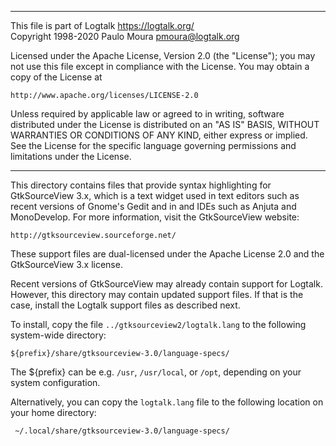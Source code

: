 ________________________________________________________________________

This file is part of Logtalk <https://logtalk.org/>  
Copyright 1998-2020 Paulo Moura <pmoura@logtalk.org>

Licensed under the Apache License, Version 2.0 (the "License");
you may not use this file except in compliance with the License.
You may obtain a copy of the License at

    http://www.apache.org/licenses/LICENSE-2.0

Unless required by applicable law or agreed to in writing, software
distributed under the License is distributed on an "AS IS" BASIS,
WITHOUT WARRANTIES OR CONDITIONS OF ANY KIND, either express or implied.
See the License for the specific language governing permissions and
limitations under the License.
________________________________________________________________________


This directory contains files that provide syntax highlighting for 
GtkSourceView 3.x, which is a text widget used in text editors such 
as recent versions of Gnome's Gedit and in and IDEs such as Anjuta 
and MonoDevelop. For more information, visit the GtkSourceView 
website:

	http://gtksourceview.sourceforge.net/


These support files are dual-licensed under the Apache License 2.0 and
the GtkSourceView 3.x license.

Recent versions of GtkSourceView may already contain support for Logtalk.
However, this directory may contain updated support files. If that is the
case, install the Logtalk support files as described next.

To install, copy the file `../gtksourceview2/logtalk.lang` to the
following system-wide directory:

	${prefix}/share/gtksourceview-3.0/language-specs/

The ${prefix} can be e.g. `/usr`, `/usr/local`, or `/opt`, depending 
on your system configuration.

Alternatively, you can copy the `logtalk.lang` file to the following 
location on your home directory:

	 ~/.local/share/gtksourceview-3.0/language-specs/
